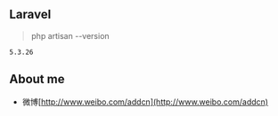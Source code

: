 

## Laravel

> php artisan --version

```5.3.26```


## About me

- 微博[http://www.weibo.com/addcn](http://www.weibo.com/addcn)
